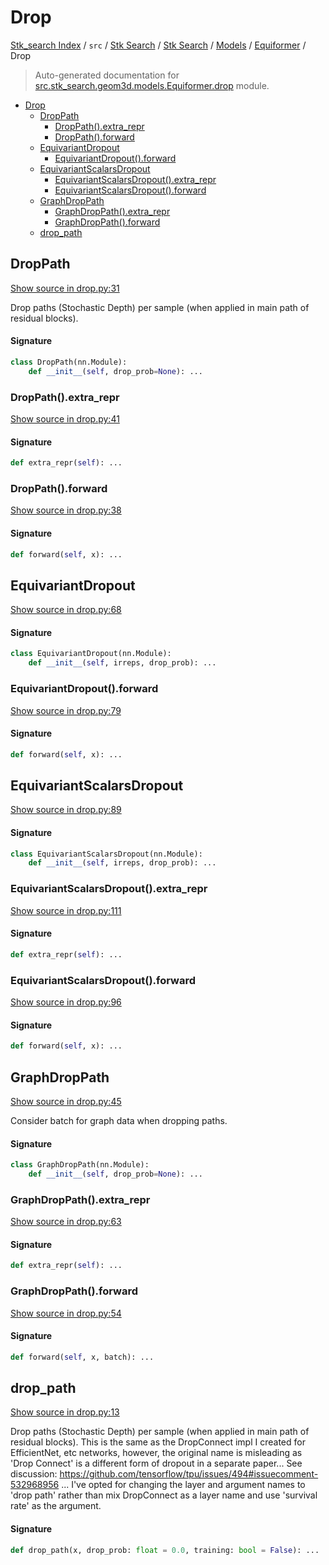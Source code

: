 # Drop

[Stk_search Index](../../../../../README.md#stk_search-index) / `src` / [Stk Search](../../../index.md#stk-search) / [Stk Search](../../../index.md#stk-search) / [Models](../index.md#models) / [Equiformer](./index.md#equiformer) / Drop

> Auto-generated documentation for [src.stk_search.geom3d.models.Equiformer.drop](https://github.com/mohammedazzouzi15/STK_search/blob/main/src/stk_search/geom3d/models/Equiformer/drop.py) module.

- [Drop](#drop)
  - [DropPath](#droppath)
    - [DropPath().extra_repr](#droppath()extra_repr)
    - [DropPath().forward](#droppath()forward)
  - [EquivariantDropout](#equivariantdropout)
    - [EquivariantDropout().forward](#equivariantdropout()forward)
  - [EquivariantScalarsDropout](#equivariantscalarsdropout)
    - [EquivariantScalarsDropout().extra_repr](#equivariantscalarsdropout()extra_repr)
    - [EquivariantScalarsDropout().forward](#equivariantscalarsdropout()forward)
  - [GraphDropPath](#graphdroppath)
    - [GraphDropPath().extra_repr](#graphdroppath()extra_repr)
    - [GraphDropPath().forward](#graphdroppath()forward)
  - [drop_path](#drop_path)

## DropPath

[Show source in drop.py:31](https://github.com/mohammedazzouzi15/STK_search/blob/main/src/stk_search/geom3d/models/Equiformer/drop.py#L31)

Drop paths (Stochastic Depth) per sample  (when applied in main path of residual blocks).

#### Signature

```python
class DropPath(nn.Module):
    def __init__(self, drop_prob=None): ...
```

### DropPath().extra_repr

[Show source in drop.py:41](https://github.com/mohammedazzouzi15/STK_search/blob/main/src/stk_search/geom3d/models/Equiformer/drop.py#L41)

#### Signature

```python
def extra_repr(self): ...
```

### DropPath().forward

[Show source in drop.py:38](https://github.com/mohammedazzouzi15/STK_search/blob/main/src/stk_search/geom3d/models/Equiformer/drop.py#L38)

#### Signature

```python
def forward(self, x): ...
```



## EquivariantDropout

[Show source in drop.py:68](https://github.com/mohammedazzouzi15/STK_search/blob/main/src/stk_search/geom3d/models/Equiformer/drop.py#L68)

#### Signature

```python
class EquivariantDropout(nn.Module):
    def __init__(self, irreps, drop_prob): ...
```

### EquivariantDropout().forward

[Show source in drop.py:79](https://github.com/mohammedazzouzi15/STK_search/blob/main/src/stk_search/geom3d/models/Equiformer/drop.py#L79)

#### Signature

```python
def forward(self, x): ...
```



## EquivariantScalarsDropout

[Show source in drop.py:89](https://github.com/mohammedazzouzi15/STK_search/blob/main/src/stk_search/geom3d/models/Equiformer/drop.py#L89)

#### Signature

```python
class EquivariantScalarsDropout(nn.Module):
    def __init__(self, irreps, drop_prob): ...
```

### EquivariantScalarsDropout().extra_repr

[Show source in drop.py:111](https://github.com/mohammedazzouzi15/STK_search/blob/main/src/stk_search/geom3d/models/Equiformer/drop.py#L111)

#### Signature

```python
def extra_repr(self): ...
```

### EquivariantScalarsDropout().forward

[Show source in drop.py:96](https://github.com/mohammedazzouzi15/STK_search/blob/main/src/stk_search/geom3d/models/Equiformer/drop.py#L96)

#### Signature

```python
def forward(self, x): ...
```



## GraphDropPath

[Show source in drop.py:45](https://github.com/mohammedazzouzi15/STK_search/blob/main/src/stk_search/geom3d/models/Equiformer/drop.py#L45)

Consider batch for graph data when dropping paths.

#### Signature

```python
class GraphDropPath(nn.Module):
    def __init__(self, drop_prob=None): ...
```

### GraphDropPath().extra_repr

[Show source in drop.py:63](https://github.com/mohammedazzouzi15/STK_search/blob/main/src/stk_search/geom3d/models/Equiformer/drop.py#L63)

#### Signature

```python
def extra_repr(self): ...
```

### GraphDropPath().forward

[Show source in drop.py:54](https://github.com/mohammedazzouzi15/STK_search/blob/main/src/stk_search/geom3d/models/Equiformer/drop.py#L54)

#### Signature

```python
def forward(self, x, batch): ...
```



## drop_path

[Show source in drop.py:13](https://github.com/mohammedazzouzi15/STK_search/blob/main/src/stk_search/geom3d/models/Equiformer/drop.py#L13)

Drop paths (Stochastic Depth) per sample (when applied in main path of residual blocks).
This is the same as the DropConnect impl I created for EfficientNet, etc networks, however,
the original name is misleading as 'Drop Connect' is a different form of dropout in a separate paper...
See discussion: https://github.com/tensorflow/tpu/issues/494#issuecomment-532968956 ... I've opted for
changing the layer and argument names to 'drop path' rather than mix DropConnect as a layer name and use
'survival rate' as the argument.

#### Signature

```python
def drop_path(x, drop_prob: float = 0.0, training: bool = False): ...
```